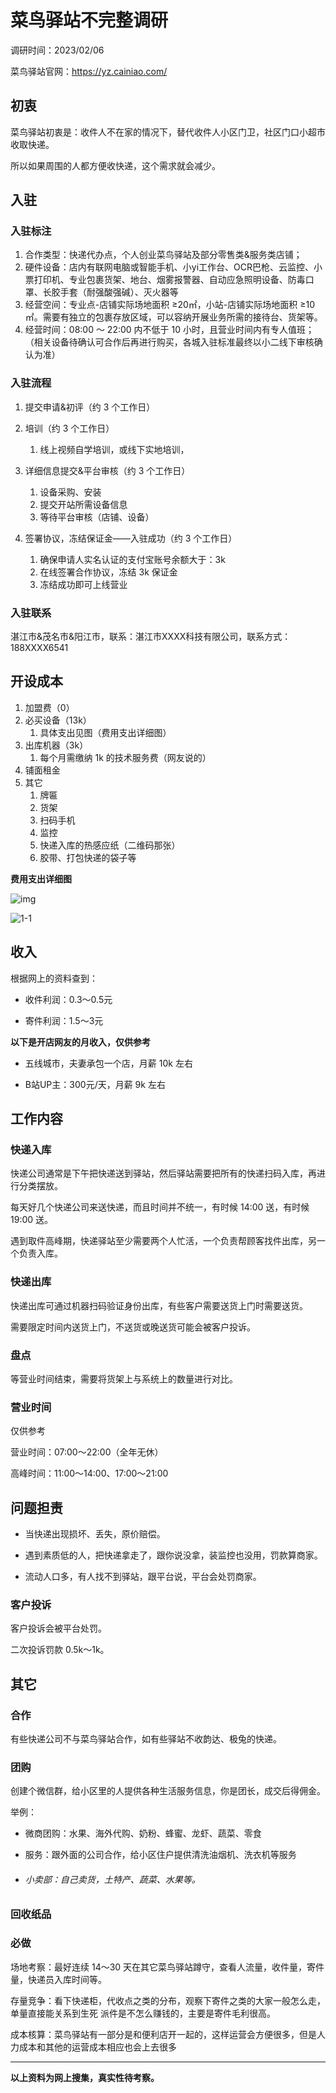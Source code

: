 # 菜鸟驿站不完整调研

调研时间：2023/02/06

菜鸟驿站官网：https://yz.cainiao.com/

## 初衷

菜鸟驿站初衷是：收件人不在家的情况下，替代收件人小区门卫，社区门口小超市收取快递。

所以如果周围的人都方便收快递，这个需求就会减少。

## 入驻

### 入驻标注

1. 合作类型：快递代办点，个人创业菜鸟驿站及部分零售类&服务类店铺；
2. 硬件设备：店内有联网电脑或智能手机、小yi工作台、OCR巴枪、云监控、小票打印机、专业包裹货架、地台、烟雾报警器、自动应急照明设备、防毒口罩、长胶手套（耐强酸强碱）、灭火器等
3. 经营空间：专业点-店铺实际场地面积 ≥20㎡，小站-店铺实际场地面积 ≥10㎡。需要有独立的包裹存放区域，可以容纳开展业务所需的接待台、货架等。
4. 经营时间：08:00 ～ 22:00 内不低于 10 小时，且营业时间内有专人值班；
   （相关设备待确认可合作后再进行购买，各城入驻标准最终以小二线下审核确认为准）

### 入驻流程

1. 提交申请&初评（约 3 个工作日）

2. 培训（约 3 个工作日）
   1. 线上视频自学培训，或线下实地培训，

3. 详细信息提交&平台审核（约 3 个工作日）
   1. 设备采购、安装
   2. 提交开站所需设备信息
   3. 等待平台审核（店铺、设备）

4. 签署协议，冻结保证金——入驻成功（约 3 个工作日）
   1. 确保申请人实名认证的支付宝账号余额大于：3k 
   2. 在线签署合作协议，冻结 3k 保证金
   3. 冻结成功即可上线营业

### 入驻联系

湛江市&茂名市&阳江市，联系：湛江市XXXX科技有限公司，联系方式：188XXXX6541

## 开设成本

1. 加盟费（0）
2. 必买设备（13k）
   1. 具体支出见图（费用支出详细图）
3. 出库机器（3k）
   1. 每个月需缴纳 1k 的技术服务费（网友说的）
4. 铺面租金
5. 其它
   1. 牌匾
   2. 货架
   3. 扫码手机
   4. 监控
   5. 快递入库的热感应纸（二维码那张）
   6. 胶带、打包快递的袋子等

**费用支出详细图**

![img](https://img.alicdn.com/imgextra/i4/O1CN01B4Vlnw1J1qTgv8YND_!!6000000000969-2-tps-2763-1220.png)

![1-1](https://img.alicdn.com/imgextra/i4/O1CN01kKRCMM29Bn6BLHFdI_!!6000000008030-0-tps-3000-2067.jpg)

## 收入

根据网上的资料查到：

- 收件利润：0.3～0.5元

- 寄件利润：1.5～3元


**以下是开店网友的月收入，仅供参考**

- 五线城市，夫妻承包一个店，月薪 10k 左右

- B站UP主：300元/天，月薪 9k 左右

## 工作内容

### 快递入库

快递公司通常是下午把快递送到驿站，然后驿站需要把所有的快递扫码入库，再进行分类摆放。

每天好几个快递公司来送快递，而且时间并不统一，有时候 14:00 送，有时候 19:00 送。

遇到取件高峰期，快递驿站至少需要两个人忙活，一个负责帮顾客找件出库，另一个负责入库。

### 快递出库

快递出库可通过机器扫码验证身份出库，有些客户需要送货上门时需要送货。

需要限定时间内送货上门，不送货或晚送货可能会被客户投诉。

### 盘点

等营业时间结束，需要将货架上与系统上的数量进行对比。

### 营业时间

仅供参考

营业时间：07:00～22:00（全年无休）

高峰时间：11:00～14:00、17:00～21:00

## 问题担责

- 当快递出现损坏、丢失，原价赔偿。

- 遇到素质低的人，把快递拿走了，跟你说没拿，装监控也没用，罚款算商家。

- 流动人口多，有人找不到驿站，跟平台说，平台会处罚商家。

### 客户投诉

客户投诉会被平台处罚。

二次投诉罚款 0.5k～1k。

## 其它

### 合作

有些快递公司不与菜鸟驿站合作，如有些驿站不收韵达、极兔的快递。

### 团购

创建个微信群，给小区里的人提供各种生活服务信息，你是团长，成交后得佣金。

举例：

- 微商团购：水果、海外代购、奶粉、蜂蜜、龙虾、蔬菜、零食

- 服务：跟外面的公司合作，给小区住户提供清洗油烟机、洗衣机等服务

- ###### 小卖部：自己卖货，土特产、蔬菜、水果等。

### 回收纸品

### 必做

场地考察：最好连续 14～30 天在其它菜鸟驿站蹲守，查看人流量，收件量，寄件量，快递员入库时间等。

存量竞争：看下快递柜，代收点之类的分布，观察下寄件之类的大家一般怎么走，单量直接能关系到生死
派件是不怎么赚钱的，主要是寄件毛利很高。

成本核算：菜鸟驿站有一部分是和便利店开一起的，这样运营会方便很多，但是人力成本和其他的运营成本相应也会上去很多

---

**以上资料为网上搜集，真实性待考察。**
